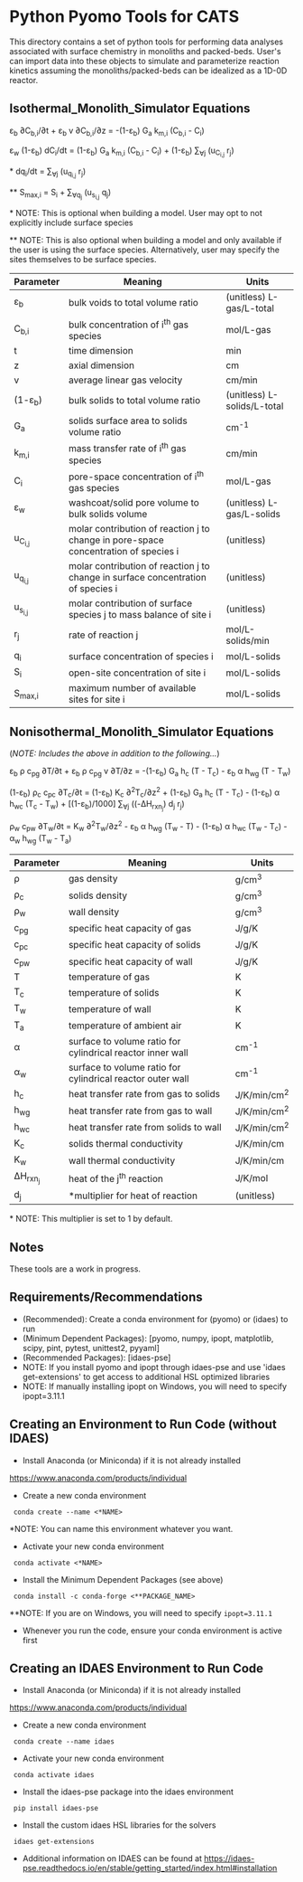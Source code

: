 Python Pyomo Tools for CATS
=====

This directory contains a set of python tools for performing data analyses associated with surface chemistry in monoliths and packed-beds. User's can import data into these objects to simulate and parameterize reaction kinetics assuming the monoliths/packed-beds can be idealized as a 1D-0D reactor.

Isothermal_Monolith_Simulator Equations
-----

&epsilon;<sub>b</sub> &part;C<sub>b,i</sub>/&part;t + &epsilon;<sub>b</sub> v &part;C<sub>b,i</sub>/&part;z = -(1-&epsilon;<sub>b</sub>) G<sub>a</sub> k<sub>m,i</sub> (C<sub>b,i</sub> - C<sub>i</sub>)

&epsilon;<sub>w</sub> (1-&epsilon;<sub>b</sub>) dC<sub>i</sub>/dt = (1-&epsilon;<sub>b</sub>) G<sub>a</sub> k<sub>m,i</sub> (C<sub>b,i</sub> - C<sub>i</sub>) + (1-&epsilon;<sub>b</sub>) <span>&sum;</span><sub>&forall;j</sub> (u<sub>C<sub>i,j</sub></sub> r<sub>j</sub>)

&ast; dq<sub>i</sub>/dt = <span>&sum;</span><sub>&forall;j</sub> (u<sub>q<sub>i,j</sub></sub> r<sub>j</sub>)

** S<sub>max,i</sub> = S<sub>i</sub> + <span>&sum;</span><sub>&forall;q<sub>j</sub></sub> (u<sub>s<sub>i,j</sub></sub> q<sub>j</sub>)

&ast; NOTE: This is optional when building a model. User may opt to not explicitly include surface species

** NOTE: This is also optional when building a model and only available if the user is using the surface species. Alternatively, user may specify the sites themselves to be surface species.

Parameter | Meaning | Units
------------ | ------------- | -------------
&epsilon;<sub>b</sub> | bulk voids to total volume ratio | (unitless) L-gas/L-total
C<sub>b,i</sub> | bulk concentration of i<sup>th</sup> gas species | mol/L-gas
t | time dimension | min
z | axial dimension | cm
v | average linear gas velocity | cm/min
(1-&epsilon;<sub>b</sub>) | bulk solids to total volume ratio | (unitless) L-solids/L-total
G<sub>a</sub> | solids surface area to solids volume ratio | cm<sup>-1</sup>
k<sub>m,i</sub> | mass transfer rate of i<sup>th</sup> gas species | cm/min
C<sub>i</sub> | pore-space concentration of i<sup>th</sup> gas species | mol/L-gas
&epsilon;<sub>w</sub> | washcoat/solid pore volume to bulk solids volume | (unitless) L-gas/L-solids
u<sub>C<sub>i,j</sub></sub> | molar contribution of reaction j to change in pore-space concentration of species i | (unitless)
u<sub>q<sub>i,j</sub></sub> | molar contribution of reaction j to change in surface concentration of species i | (unitless)
u<sub>s<sub>i,j</sub></sub> | molar contribution of surface species j to mass balance of site i | (unitless)
r<sub>j</sub> | rate of reaction j | mol/L-solids/min
q<sub>i</sub> | surface concentration of species i | mol/L-solids
S<sub>i</sub> | open-site concentration of site i | mol/L-solids
S<sub>max,i</sub> | maximum number of available sites for site i | mol/L-solids

Nonisothermal_Monolith_Simulator Equations
-----

(<i>NOTE: Includes the above in addition to the following...</i>)

&epsilon;<sub>b</sub> &rho; c<sub>pg</sub> &part;T/&part;t + &epsilon;<sub>b</sub> &rho; c<sub>pg</sub> v &part;T/&part;z = -(1-&epsilon;<sub>b</sub>) G<sub>a</sub> h<sub>c</sub> (T - T<sub>c</sub>) - &epsilon;<sub>b</sub> &alpha; h<sub>wg</sub> (T - T<sub>w</sub>)

(1-&epsilon;<sub>b</sub>) &rho;<sub>c</sub> c<sub>pc</sub> &part;T<sub>c</sub>/&part;t = (1-&epsilon;<sub>b</sub>) K<sub>c</sub> &part;<sup>2</sup>T<sub>c</sub>/&part;z<sup>2</sup> + (1-&epsilon;<sub>b</sub>) G<sub>a</sub> h<sub>c</sub> (T - T<sub>c</sub>) - (1-&epsilon;<sub>b</sub>) &alpha; h<sub>wc</sub> (T<sub>c</sub> - T<sub>w</sub>) + [(1-&epsilon;<sub>b</sub>)/1000]  <span>&sum;</span><sub>&forall;j</sub> ((-&Delta;H<sub>rxn<sub>j</sub></sub>) d<sub>j</sub> r<sub>j</sub>)

&rho;<sub>w</sub> c<sub>pw</sub> &part;T<sub>w</sub>/&part;t = K<sub>w</sub> &part;<sup>2</sup>T<sub>w</sub>/&part;z<sup>2</sup> - &epsilon;<sub>b</sub> &alpha; h<sub>wg</sub> (T<sub>w</sub> - T) - (1-&epsilon;<sub>b</sub>) &alpha; h<sub>wc</sub> (T<sub>w</sub> - T<sub>c</sub>) - &alpha;<sub>w</sub> h<sub>wg</sub> (T<sub>w</sub> - T<sub>a</sub>)

Parameter | Meaning | Units
------------ | ------------- | -------------
&rho; | gas density | g/cm<sup>3</sup>
&rho;<sub>c</sub> | solids density | g/cm<sup>3</sup>
&rho;<sub>w</sub> | wall density | g/cm<sup>3</sup>
c<sub>pg</sub> | specific heat capacity of gas | J/g/K
c<sub>pc</sub> | specific heat capacity of solids | J/g/K
c<sub>pw</sub> | specific heat capacity of wall | J/g/K
T | temperature of gas | K
T<sub>c</sub> | temperature of solids | K
T<sub>w</sub> | temperature of wall | K
T<sub>a</sub> | temperature of ambient air | K
&alpha; | surface to volume ratio for cylindrical reactor inner wall | cm<sup>-1</sup>
&alpha;<sub>w</sub> | surface to volume ratio for cylindrical reactor outer wall | cm<sup>-1</sup>
h<sub>c</sub> | heat transfer rate from gas to solids | J/K/min/cm<sup>2</sup>
h<sub>wg</sub> | heat transfer rate from gas to wall | J/K/min/cm<sup>2</sup>
h<sub>wc</sub> | heat transfer rate from solids to wall | J/K/min/cm<sup>2</sup>
K<sub>c</sub> | solids thermal conductivity | J/K/min/cm
K<sub>w</sub> | wall thermal conductivity | J/K/min/cm
&Delta;H<sub>rxn<sub>j</sub></sub> | heat of the j<sup>th</sup> reaction | J/K/mol
d<sub>j</sub> | &ast;multiplier for heat of reaction | (unitless)

&ast; NOTE: This multiplier is set to 1 by default.

Notes
-----

These tools are a work in progress.

Requirements/Recommendations
-----
- (Recommended): Create a conda environment for (pyomo) or (idaes) to run
- (Minimum Dependent Packages): [pyomo, numpy, ipopt, matplotlib, scipy, pint, pytest, unittest2, pyyaml]
- (Recommended Packages): [idaes-pse]
- NOTE: If you install pyomo and ipopt through idaes-pse and use 'idaes get-extensions' to get access to additional HSL optimized libraries
- NOTE: If manually installing ipopt on Windows, you will need to specify ipopt=3.11.1

Creating an Environment to Run Code (without IDAES)
-----
- Install Anaconda (or Miniconda) if it is not already installed

https://www.anaconda.com/products/individual

- Create a new conda environment

<code> conda create --name <&ast;NAME> </code>

&ast;NOTE: You can name this environment whatever you want.

- Activate your new conda environment

<code> conda activate <&ast;NAME> </code>

- Install the Minimum Dependent Packages (see above)

<code> conda install -c conda-forge <&ast;&ast;PACKAGE_NAME> </code>

&ast;&ast;NOTE: If you are on Windows, you will need to specify <code>ipopt=3.11.1</code>

- Whenever you run the code, ensure your conda environment is active first


Creating an IDAES Environment to Run Code
-----
- Install Anaconda (or Miniconda) if it is not already installed

https://www.anaconda.com/products/individual

- Create a new conda environment

<code> conda create --name idaes </code>

- Activate your new conda environment

<code> conda activate idaes </code>

- Install the idaes-pse package into the idaes environment

<code> pip install idaes-pse </code>

- Install the custom idaes HSL libraries for the solvers

<code> idaes get-extensions </code>

 - Additional information on IDAES can be found at https://idaes-pse.readthedocs.io/en/stable/getting_started/index.html#installation
